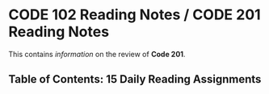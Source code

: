 # CODE 102 Reading Notes / CODE 201 Reading Notes
This contains *information* on the review of **Code 201**.
## Table of Contents: 15 Daily Reading Assignments


